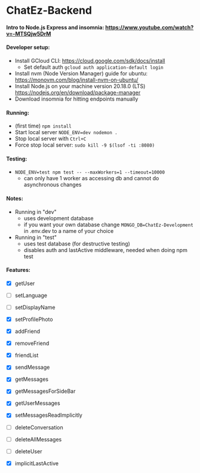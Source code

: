 # ChatEz-Backend

#### Intro to Node.js Express and insomnia: https://www.youtube.com/watch?v=-MTSQjw5DrM

#### Developer setup:
- Install GCloud CLI: https://cloud.google.com/sdk/docs/install
  - Set default auth `gcloud auth application-default login`
- Install nvm (Node Version Manager) guide for ubuntu: https://monovm.com/blog/install-nvm-on-ubuntu/
- Install Node.js on your machine version 20.18.0 (LTS) https://nodejs.org/en/download/package-manager
- Download insomnia for hitting endpoints manually

#### Running:
- (first time) `npm install`
- Start local server `NODE_ENV=dev nodemon .`
- Stop local server with `Ctrl+C`
- Force stop local server: `sudo kill -9 $(lsof -ti :8080)`

#### Testing: 
- `NODE_ENV=test npm test -- --maxWorkers=1 --timeout=10000`
  - can only have 1 worker as accessing db and cannot do asynchronous changes

#### Notes: 
- Running in "dev" 
  - uses development database
  - if you want your own database change `MONGO_DB=ChatEz-Development` in .env.dev to a name of your choice
- Running in "test" 
  - uses test database (for destructive testing)
  - disables auth and lastActive middleware, needed when doing npm test

#### Features:

- [x] getUser
- [ ] setLanguage
- [ ] setDisplayName
- [x] setProfilePhoto


- [x] addFriend
- [x] removeFriend
- [x] friendList


- [x] sendMessage
- [x] getMessages
- [x] getMessagesForSideBar
- [x] getUserMessages
- [x] setMessagesReadImplicitly


- [ ] deleteConversation
- [ ] deleteAllMessages
- [ ] deleteUser


- [x] implicitLastActive
